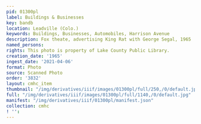 ```yaml
---
pid: 01300pl
label: Buildings & Businesses
key: bandb
location: Leadville (Colo.)
keywords: Buildings, Businesses, Automobiles, Harrison Avenue
description: Fox theate, advertising King Rat with George Segal, 1965
named_persons: 
rights: This photo is property of Lake County Public Library.
creation_date: '1965'
ingest_date: '2021-04-06'
format: Photo
source: Scanned Photo
order: '3832'
layout: cmhc_item
thumbnail: "/img/derivatives/iiif/images/01300pl/full/250,/0/default.jpg"
full: "/img/derivatives/iiif/images/01300pl/full/1140,/0/default.jpg"
manifest: "/img/derivatives/iiif/01300pl/manifest.json"
collection: cmhc
! '': 
---
```

